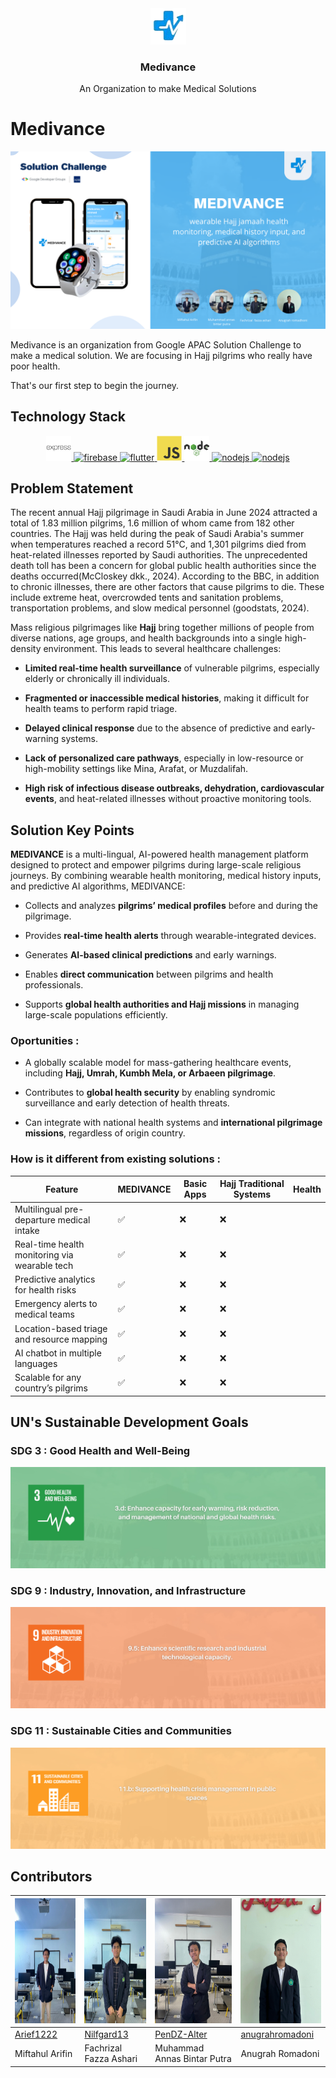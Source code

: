 <div align="center">
  <img src="https://raw.githubusercontent.com/APAC-Medivance/.github/refs/heads/main/assets/logo/medivance-logo-only-removebg.png"></img>
  <h3><b>Medivance</b></h3>
  <p>An Organization to make Medical Solutions</p>
</div>

# Medivance

![Presentation](https://raw.githubusercontent.com/APAC-Medivance/.github/refs/heads/main/assets/Blue%20and%20White%20Simple%20The%20Future%20Of%20The%20Arctic%20Presentation.png)

Medivance is an organization from Google APAC Solution Challenge to make a medical solution. We are focusing in Hajj pilgrims who really have poor health.

That's our first step to begin the journey.

## Technology Stack
<p align="center"> <a href="https://expressjs.com" target="_blank" rel="noreferrer"> <img src="https://raw.githubusercontent.com/devicons/devicon/master/icons/express/express-original-wordmark.svg" alt="express" width="40" height="40"/> </a> <a href="https://firebase.google.com/" target="_blank" rel="noreferrer"> <img src="https://www.vectorlogo.zone/logos/firebase/firebase-icon.svg" alt="firebase" width="40" height="40"/> </a> <a href="https://flutter.dev" target="_blank" rel="noreferrer"> <img src="https://www.vectorlogo.zone/logos/flutterio/flutterio-icon.svg" alt="flutter" width="40" height="40"/> </a> <a href="https://developer.mozilla.org/en-US/docs/Web/JavaScript" target="_blank" rel="noreferrer"> <img src="https://raw.githubusercontent.com/devicons/devicon/master/icons/javascript/javascript-original.svg" alt="javascript" width="40" height="40"/> </a> <a href="https://nodejs.org" target="_blank" rel="noreferrer"> <img src="https://raw.githubusercontent.com/devicons/devicon/master/icons/nodejs/nodejs-original-wordmark.svg" alt="nodejs" width="40" height="40"/> </a> <a href="https://maps.google.com" target="_blank" rel="noreferrer"> <img src="https://cdn.iconscout.com/icon/free/png-256/free-google-maps-logo-icon-download-in-svg-png-gif-file-formats--new-logos-pack-icons-2476488.png?f=webp&w=256" alt="nodejs" width="40" height="40"/> </a> <a href="https://maps.google.com" target="_blank" rel="noreferrer"> <img src="https://brandlogo.org/wp-content/uploads/2024/06/Gemini-Icon-300x300.png.webp" alt="nodejs" width="40" height="40"/> </a> </p>


## Problem Statement

The recent annual Hajj pilgrimage in Saudi Arabia in June 2024 attracted a total of 1.83 million
pilgrims, 1.6 million of whom came from 182 other countries. The Hajj was held during the
peak of Saudi Arabia's summer when temperatures reached a record 51°C, and 1,301 pilgrims
died from heat-related illnesses reported by Saudi authorities. The unprecedented death toll has
been a concern for global public health authorities since the deaths occurred(McCloskey dkk.,
2024). According to the BBC, in addition to chronic illnesses, there are other factors that cause
pilgrims to die. These include extreme heat, overcrowded tents and sanitation problems,
transportation problems, and slow medical personnel (goodstats, 2024).

Mass religious pilgrimages like **Hajj** bring together millions of people from diverse nations,
age groups, and health backgrounds into a single high-density environment. This leads to
several healthcare challenges:

- **Limited real-time health surveillance** of vulnerable pilgrims, especially elderly or chronically ill individuals.

- **Fragmented or inaccessible medical histories**, making it difficult for health teams to perform rapid triage.

- **Delayed clinical response** due to the absence of predictive and early-warning systems.

- **Lack of personalized care pathways**, especially in low-resource or high-mobility settings like Mina, Arafat, or Muzdalifah.

- **High risk of infectious disease outbreaks, dehydration, cardiovascular events**, and heat-related illnesses without proactive monitoring tools.


## Solution Key Points
**MEDIVANCE** is a multi-lingual, AI-powered health management platform designed to
protect and empower pilgrims during large-scale religious journeys. By combining wearable
health monitoring, medical history inputs, and predictive AI algorithms, MEDIVANCE:

- Collects and analyzes **pilgrims’ medical profiles** before and during the pilgrimage.

- Provides **real-time health alerts** through wearable-integrated devices.

- Generates **AI-based clinical predictions** and early warnings.

- Enables **direct communication** between pilgrims and health professionals.

- Supports **global health authorities and Hajj missions** in managing large-scale populations efficiently.

### Oportunities : 

- A globally scalable model for mass-gathering healthcare events, including **Hajj, Umrah, Kumbh Mela, or Arbaeen pilgrimage**.

- Contributes to **global health security** by enabling syndromic surveillance and early detection of health threats.

- Can integrate with national health systems and **international pilgrimage missions**, regardless of origin country.

### How is it different from existing solutions : 

| Feature | MEDIVANCE | Basic Apps | Hajj Traditional Systems | Health | 
|---------|-----------|------------|--------------------------|--------|
| Multilingual pre-departure medical intake | ✅ | ❌ | ❌ | | 
| Real-time health monitoring via wearable tech | ✅ | ❌ | ❌ | | 
| Predictive analytics for health risks | ✅ | ❌ | ❌ | | 
| Emergency alerts to medical teams | ✅ | ❌ | ❌ | | 
| Location-based triage and resource mapping | ✅ | ❌ | ❌ | |
| AI chatbot in multiple languages | ✅ | ❌ | ❌ | |
| Scalable for any country’s pilgrims | ✅ | ❌ | ❌ | |


## UN's Sustainable Development Goals

### SDG 3 : Good Health and Well-Being

![SDG 3](https://raw.githubusercontent.com/APAC-Medivance/.github/refs/heads/main/assets/sdg/3_crop.jpg)

### SDG 9 : Industry, Innovation, and Infrastructure

![SDG 9](https://raw.githubusercontent.com/APAC-Medivance/.github/refs/heads/main/assets/sdg/4_crop.jpg)

### SDG 11 : Sustainable Cities and Communities

![SDG 11](https://raw.githubusercontent.com/APAC-Medivance/.github/refs/heads/main/assets/sdg/5_crop.jpg)


## Contributors
| <img src="https://raw.githubusercontent.com/APAC-Medivance/.github/refs/heads/main/assets/arif.jpg" width=150 height=200></img> | <img src="https://raw.githubusercontent.com/APAC-Medivance/.github/refs/heads/main/assets/fachrizal.jpg" width=150 height=200></img> | <center><img src="https://raw.githubusercontent.com/APAC-Medivance/.github/refs/heads/main/assets/bintar.jpg" width=150 height=200></img></center> | <img src="https://raw.githubusercontent.com/APAC-Medivance/.github/refs/heads/main/assets/doni.jpg" width=150 height=200></img> |
|---------------------------------------------------|---------------------------------------------------|---------------------------------------------------|---------------------------------------------------|
| [Arief1222](https://github.com/Arief1222)   | [Nilfgard13](https://github.com/Nilfgard13)         | [PenDZ-Alter](https://github.com/PenDZ-Alter) | [anugrahromadoni](https://github.com/anugrahromadoni)     |
| Miftahul Arifin | Fachrizal Fazza Ashari | Muhammad Annas Bintar Putra | Anugrah Romadoni | 